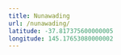 ```yaml
---
title: Nunawading
url: /nunawading/
latitude: -37.817375600000005
longitude: 145.17653080000002
---
```

